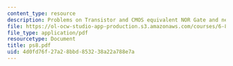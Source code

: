 ```yaml
---
content_type: resource
description: Problems on Transistor and CMOS equivalent NOR Gate and network routing.
file: https://ol-ocw-studio-app-production.s3.amazonaws.com/courses/6-896-theory-of-parallel-hardware-sma-5511-spring-2004/4d0fd76f27a28bbd853238a22a788e7a_ps8.pdf
file_type: application/pdf
resourcetype: Document
title: ps8.pdf
uid: 4d0fd76f-27a2-8bbd-8532-38a22a788e7a
---
```

